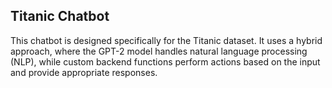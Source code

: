 ## Titanic Chatbot

This chatbot is designed specifically for the Titanic dataset. It uses a hybrid approach, where the GPT-2 model handles natural language processing (NLP), while custom backend functions perform actions based on the input and provide appropriate responses.
